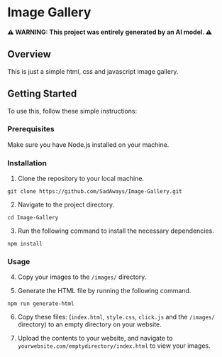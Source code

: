 # Image Gallery

**⚠️ WARNING: This project was entirely generated by an AI model. ⚠️**

## Overview

This is just a simple html, css and javascript image gallery.

## Getting Started

To use this, follow these simple instructions:

### Prerequisites

Make sure you have Node.js installed on your machine.

### Installation

1. Clone the repository to your local machine.

```
git clone https://github.com/SadAways/Image-Gallery.git
```

2. Navigate to the project directory.

```
cd Image-Gallery
```

3. Run the following command to install the necessary dependencies.

```
npm install
```

### Usage

4. Copy your images to the `/images/` directory.

5. Generate the HTML file by running the following command.

```
npm run generate-html
```

6. Copy these files: (`index.html`, `style.css`, `click.js` and the `/images/` directory) to an empty directory on your website.

7. Upload the contents to your website, and navigate to `yourwebsite.com/emptydirectory/index.html` to view your images.
